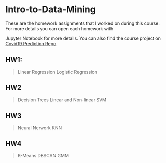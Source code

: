 # Intro-to-Data-Mining

These are the homework assignments that I worked on during this course. For more details you can open each homework with 

Jupyter Notebook for more details. You can also find the course project on
[Covid19 Prediction Repo](https://github.com/alimz758/Covid19-Prediction-Model-----UCLA-CS145-----Intro-to-Data-Mining)

## HW1:

> Linear Regression
> Logistic Regression

## HW2

> Decision Trees
> Linear and Non-linear SVM

## HW3

> Neural Nerwork
> KNN

## HW4

> K-Means
> DBSCAN
> GMM
